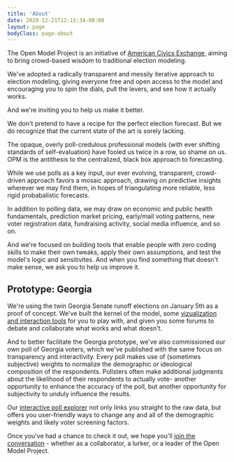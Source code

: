 ```yaml
---
title: 'About'
date: 2020-12-21T12:15:34-08:00
layout: page
bodyClass: page-about
---
```

The Open Model Project is an initiative of [American Civics Exchange](https://amciv.com), aiming to bring crowd-based wisdom to traditional election modeling.

We've adopted a radically transparent and messily iterative approach to election modeling, giving everyone free and open access to the model and encouraging you to spin the dials, pull the levers, and see how it actually works.

And we're inviting you to help us make it better.

We don't pretend to have a recipe for the perfect election forecast. But we do recognize that the current state of the art is sorely lacking.

The opaque, overly poll-credulous professional models (with ever shifting standards of self-evaluation) have fooled us twice in a row, so shame on us. OPM is the antithesis to the centralized, black box approach to forecasting.

While we use polls as a key input, our ever evolving, transparent, crowd-driven approach favors a mosaic approach, drawing on predictive insights wherever we may find them, in hopes of triangulating more reliable, less rigid probabalistic forecasts.

In addition to polling data, we may draw on economic and public health fundamentals, prediction market pricing, early/mail voting patterns, new voter registration data, fundraising activity, social media influence, and so on.

And we're focused on building tools that enable people with zero coding skills to make their own tweaks, apply their own assumptions, and test the model's logic and sensitivites. And when you find something that doesn't make sense, we ask you to help us improve it.

## Prototype: Georgia

We're using the twin Georgia Senate runoff elections on January 5th as a proof of concept. We've built the kernel of the model, some [vizualization and interaction tools](https://www.openmodelproject.org/) for you to play with, and given you some forums to debate and collaborate what works and what doesn't.

And to better facilitate the Georgia prototype, we've also commissioned our own poll of Georgia voters, which we've published with the same focus on transparency and interactivity. Every poll makes use of (sometimes subjective) weights to normalize the demographic or ideological composition of the respondents. Pollsters often make additional judgments about the likelihood of their respondents to actually vote- another opportunity to enhance the accuracy of the poll, but another opportunity for subjectivity to unduly influence the results.

Our [interactive poll explorer](https://www.openmodelproject.org/inhouse/) not only links you straight to the raw data, but offers you user-friendly ways to change any and all of the demographic weights and likely voter screening factors.

Once you've had a chance to check it out, we hope you'll [join the conversation](https://discord.gg/HrnsJZ5baM) - whether as a collaborator, a lurker, or a leader of the Open Model Project.

